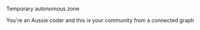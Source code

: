 Temporary autonomous zone

You're an Aussie coder and this is your community from a connected graph

